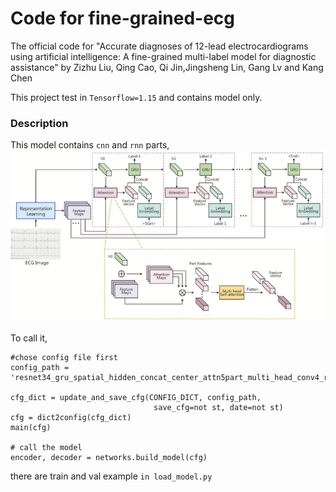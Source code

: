 # Code for fine-grained-ecg
The official code for "Accurate diagnoses of 12-lead electrocardiograms using artificial intelligence: A fine-grained multi-label model for diagnostic assistance" by Zizhu Liu, Qing Cao, Qi Jin,Jingsheng Lin, Gang Lv and Kang Chen

This project test in `Tensorflow=1.15` and contains model only.

### Description

This model contains `cnn` and `rnn` parts, 
![model](./model_draw.png)

To call it, 
```
#chose config file first
config_path = 'resnet34_gru_spatial_hidden_concat_center_attn5part_multi_head_conv4_rgb192x480.json'

cfg_dict = update_and_save_cfg(CONFIG_DICT, config_path,
                                save_cfg=not st, date=not st)
cfg = dict2config(cfg_dict)
main(cfg)

# call the model
encoder, decoder = networks.build_model(cfg)

```

there are train and val example `in load_model.py`


